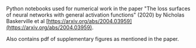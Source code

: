 Python notebooks used for numerical work in the paper "The loss surfaces of neural networks with general activation functions" (2020) by Nicholas Baskerville et al [https://arxiv.org/abs/2004.03959](https://arxiv.org/abs/2004.03959).

Also contains pdf of supplementary figures as mentioned in the paper.
